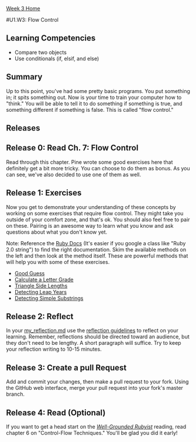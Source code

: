 [Week 3 Home](../)

#U1.W3: Flow Control

## Learning Competencies
- Compare two objects
- Use conditionals (if, elsif, and else)

## Summary
Up to this point, you've had some pretty basic programs. You put something in; it spits something out. Now is your time to train your computer how to "think." You will be able to tell it to do something if something is true, and something different if something is false. This is called "flow control."

## Releases

## Release 0: Read Ch. 7: Flow Control
Read through this chapter. Pine wrote some good exercises here that definitely get a bit more tricky. You can choose to do them as bonus. As you can see, we've also decided to use one of them as well.

## Release 1: Exercises
Now you get to demonstrate your understanding of these concepts by working on some exercises that require flow control. They might take you outside of your comfort zone, and that's ok. You should also feel free to pair on these. Pairing is an awesome way to learn what you know and ask questions about what you don't know yet.

Note: Reference the [Ruby Docs](http://ruby-doc.org/core-2.0.0/) (It's easier if you google a class like "Ruby 2.0 string") to find the right documentation. Skim the available methods on the left and then look at the method itself. These are powerful methods that will help you with some of these exercises.

- [Good Guess](../exercises/7-good-guess)
- [Calculate a Letter Grade](../exercises/8-calculate-grade)
- [Triangle Side Lengths](../exercises/9-triangle-side)
- [Detecting Leap Years](../exercises/10-leap-years)
- [Detecting Simple Substrings](../exercises/11-simple-substrings)

## Release 2: Reflect
In your [my_reflection.md](my_reflection.md) use the [reflection guidelines](https://github.com/Devbootcamp/phase-0-handbook/blob/master/coding-references/reflection-guidelines.md) to reflect on your learning. Remember, reflections should be directed toward an audience, but they don't need to be lengthy. A short paragraph will suffice. Try to keep your reflection writing to 10-15 minutes.

## Release 3: Create a pull Request
Add and commit your changes, then make a pull request to your fork. Using the GitHub web interface, merge your pull request into your fork's master branch.

## Release 4: Read (Optional)
If you want to get a head start on the [*Well-Grounded Rubyist*](../Well-Grounded-Rubyist.md) reading, read chapter 6 on "Control-Flow Techniques." You'll be glad you did it early!

